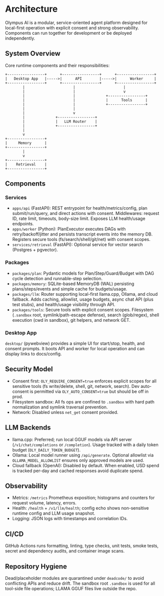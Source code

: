 # Architecture

Olympus AI is a modular, service-oriented agent platform designed for local-first operation with explicit consent and strong observability. Components can run together for development or be deployed independently.

## System Overview

Core runtime components and their responsibilities:

```
+-----------------+      +-----------------+      +-----------------+
|   Desktop App   |----->|      API        |----->|      Worker     |
+-----------------+      +-----------------+      +-----------------+
        |                      |                      |
        |                      |                      v
        |                      |              +-----------------+
        |                      |              |      Tools      |
        |                      |              +-----------------+
        |                      |
        |                      v
        |              +-----------------+
        |              |   LLM Router    |
        |              +-----------------+
        |
        v
+-----------------+
|     Memory      |
+-----------------+
        |
        v
+-----------------+
|    Retrieval    |
+-----------------+
```

## Components

### Services

- `apps/api` (FastAPI): REST entrypoint for health/metrics/config, plan submit/run/query, and direct actions with consent. Middlewares: request ID, rate limit, timeouts, body-size limit. Exposes LLM health/usage endpoints.
- `apps/worker` (Python): PlanExecutor executes DAGs with retry/backoff/jitter and persists transcript events into the memory DB. Registers secure tools (fs/search/shell/git/net) with consent scopes.
- `services/retrieval` (FastAPI): Optional service for vector search (Postgres + pgvector).

### Packages

- `packages/plan`: Pydantic models for Plan/Step/Guard/Budget with DAG cycle detection and runnable-step selection.
- `packages/memory`: SQLite-based MemoryDB (WAL) persisting plans/steps/events and simple cache for budgets/usage.
- `packages/llm`: Router supporting local-first llama.cpp, Ollama, and cloud fallback. Adds caching, allowlist, usage budgets, async chat API (plus test stubs), and health/usage visibility through API.
- `packages/tools`: Secure tools with explicit consent scopes. Filesystem (`.sandbox` root, symlink/path-escape defense), search (glob/regex), shell execution (cwd in sandbox), git helpers, and network GET.

### Desktop App

`desktop/` (pywebview) provides a simple UI for start/stop, health, and consent prompts. It boots API and worker for local operation and can display links to docs/config.

## Security Model

- Consent first: `OLY_REQUIRE_CONSENT=true` enforces explicit scopes for all sensitive tools (fs write/delete, shell, git, network, search). Dev auto-consent is permitted via `OLY_AUTO_CONSENT=true` but should be off in prod.
- Filesystem sandbox: All fs ops are confined to `.sandbox` with hard path normalization and symlink traversal prevention.
- Network: Disabled unless `net_get` consent provided.

## LLM Backends

- llama.cpp: Preferred; run local GGUF models via API server (`/v1/chat/completions` or `/completion`). Usage tracked with a daily token budget (`OLY_DAILY_TOKEN_BUDGET`).
- Ollama: Local model runner using `/api/generate`. Optional allowlist via `OLLAMA_MODEL_ALLOWLIST` ensures only approved models are used.
- Cloud fallback (OpenAI): Disabled by default. When enabled, USD spend is tracked per-day and cached responses avoid duplicate spend.

## Observability

- Metrics: `/metrics` Prometheus exposition; histograms and counters for request volume, latency, errors.
- Health: `/health` + `/v1/llm/health`; config echo shows non-sensitive runtime config and LLM usage snapshot.
- Logging: JSON logs with timestamps and correlation IDs.

## CI/CD

GitHub Actions runs formatting, linting, type checks, unit tests, smoke tests, secret and dependency audits, and container image scans.

## Repository Hygiene

Dead/placeholder modules are quarantined under `deadcode/` to avoid conflicting APIs and reduce drift. The sandbox root `.sandbox` is used for all tool-side file operations; LLAMA GGUF files live outside the repo.
